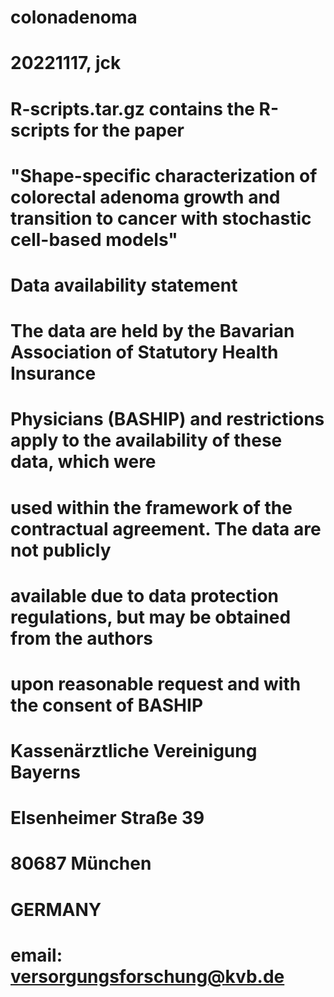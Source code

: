 # colonadenoma
# 20221117, jck
#
# R-scripts.tar.gz contains the R-scripts for the paper
# "Shape-specific characterization of colorectal adenoma growth and transition to cancer with stochastic cell-based models"
# 
# Data availability statement
# The data are held by the Bavarian Association of Statutory Health Insurance
# Physicians (BASHIP) and restrictions apply to the availability of these data, which were
# used within the framework of the contractual agreement. The data are not publicly
# available due to data protection regulations, but may be obtained from the authors
# upon reasonable request and with the consent of BASHIP
# Kassenärztliche Vereinigung Bayerns
# Elsenheimer Straße 39
# 80687 München
# GERMANY
# email: versorgungsforschung@kvb.de
